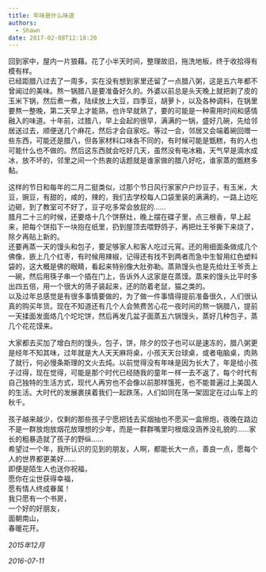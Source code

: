 ```yaml
---
title: 年味是什么味道
authors:
  - Shawn
date: 2017-02-08T12:18:20
---
```


回到家中，屋内一片狼藉。花了小半天时间，整理故旧，拖洗地板，终于收拾得有模有样。  
已经距腊八过去了一周多，实在没有想到家里还留了一点腊八粥，这是五六年都不曾闻过的美味。熬一锅腊八是要准备好久的。外婆以前总是头天晚上就把剥了皮的玉米下锅，然后煮一煮，陆续放上大豆，四季豆，胡萝卜，以及各种调料，在锅里要熬一整晚，第二天早上才能熟，也许早就熟了，要的可能是一种需用时间和感情融入的味道。十年前，过腊八，早上会起的很早，满满的一锅，盛好几碗，先给邻居送过去，顺便送几个麻花，然后才会自家吃。等过一会，邻居又会端着碗回赠一些东西，可能还是腊八，但各家材料口味各不同的，有时候可能是甑糕，有的人也可能什么也不做的。然后这东西就会吃好几天，虽然没有电冰箱，天气早是滴水成冰，放不坏的，邻里之间一个热衷的话题就是谁家做的腊八好吃，谁家蒸的甑糕多黏。

<!-- more -->

这样的节日和每年的二月二挺类似，过那个节日风行家家户户炒豆子，有玉米，大豆，豌豆，有甜的，咸的，辣的，我们去学校每人口袋里装的满满的，一路上边吃边砸，到了教室可不好了，豆子吃多常会放屁的……  
腊月二十三的时候，还要烙十几个饼祭灶，晚上摆在碟子里，点三根香，早上起来，把每个饼掐下一块抱在纸里，扔到屋顶去喂野鸽子，再把灶王爷撕下来烧了，除夕再贴上新的。  
还要再蒸一天的馒头和包子，要足够家人和客人吃过元宵。还的用细面条做成几个佛像，嵌上几个红枣，有时候用辣椒，记得还有找不到两者而急中生智用红色塑料袋的，这大概是佛的眼睛，看起来特别像大肚弥勒。蒸熟馒头也是先给灶王爷贡上一碗，然后用筷子串一个插在门上，告诉外人这家是在蒸馍。蒸来的馒头比平时多出四五倍，用一个很大的筛子装起来，还的防着老鼠，猫之类的。  
以及过年总感觉是有很多事情要做的，为了做一件事情得提前准备很久，人们很认真的购买年货。现在不知道还有几个人会煞费苦心花一夜时间的熬一锅腊八，提前一天揉面发面烙几个坨坨饼，然后再发几盆子面蒸五六锅馒头，蒸好几种包子，蒸几个花花馍来。

大家都去买加了增白剂的馒头，包子，饼，除夕的饺子也可以是速冻的，腊八粥更是经年不知其味，过年就是大人天天麻将桌，小孩天天台球桌，或者电脑桌，肉熟了就行，何必慢条斯理的文火去炖。以前觉得没有年味是因为长大了，年是给小孩子过得，现在觉得，可能是那个时代已经随我的童年一样一去不返了，每个时代有自己独特的生活方式，现代人再穷也不会像以前那样饿死，也不能普遍过上美国人的生活。大时代的发展裹挟着我们一起跌荡，人们如同在荡一架固定在过山车上的秋千。

孩子越来越少，仅剩的那些孩子宁愿把钱去买烟抽也不愿买一盒擦炮，夜晚在路边不是一群放炮放烟花放理想的少年，而是一群群嘴里叼根烟没涵养没礼貌的……家长的粗暴造就了孩子的野纵……  
希望过一个年，我所认识的见到的朋友，人啊，都能长大一点，善良一点，愿每个人的世界都更美好……  
即便是陌生人也送你祝福，  
愿你在尘世获得幸福，  
愿有情人终成眷属！  
我只愿有一个书房，  
一个好的好朋友，  
面朝南山，  
春暖花开。

*2015年12月*

*2016-07-11*